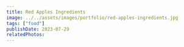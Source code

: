 ```yaml
---
title: Red Apples Ingredients
image: ../../assets/images/portfolio/red-apples-ingredients.jpg
tags: ["food"]
publishDate: 2023-07-29
relatedPhotos:
---
```

